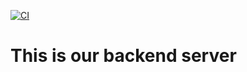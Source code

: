 [![CI](https://github.com/SWP302Group2/com-lasa/actions/workflows/main.yml/badge.svg)](https://github.com/SWP302Group2/com-lasa/actions/workflows/main.yml)
# This is our backend server
